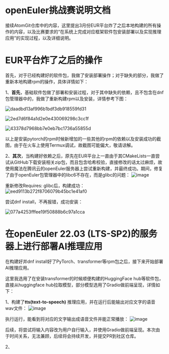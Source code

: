# openEuler挑战赛说明文档

接续AtomGit仓库中的内容，这里提出3月份EUR平台炸了之后本地构建的所有操作的内容，以及比赛要求的“在系统上完成对应框架软件包安装部署以及实现推理应用”的实现过程，以及详细说明。

# EUR平台炸了之后的操作
首先，对于已经构建好的软件包，我做了安装部署操作；对于缺失的部分，我做了重新本地构建rpm的操作，具体详情如下：

1、**首先**，基础软件包做了部署和安装过程，对于其中缺失的依赖，且不包含在dnf包管理器中的，我做了重新构建rpm以及安装，详情参考下图：

![daadbd13af996b1bdf3db918559fd31](https://github.com/xiaodouzi666/openEuler-/assets/77219630/aace21b1-410b-4dbf-aff1-e728a115a5a1)

![2ed7d6f84a1d2e0e430069298c3cc1f](https://github.com/xiaodouzi666/openEuler-/assets/77219630/67d9363b-4535-4474-a180-590ab722b73c)

![43378d7968bb7e0eb7bc1736a55855d](https://github.com/xiaodouzi666/openEuler-/assets/77219630/e448e037-5a3b-45b4-9d43-9795e4aa5033)

以上是安装pytorch的rpm时候新增加的一些其他的rpm的依赖以及安装成功的截图，由于在火车上使用Termux调试，故截图可能偏大，敬请谅解。

2、**其次**，当构建好依赖之后，原先在EUR平台上一直由于其CMakeLists一直尝试从GitHub下载安装相关zip包，而且包含哈希校验，直接修改的话太过麻烦，故使用魔法在腾讯云的openEuler服务器上尝试重新构建，并最终成功。期间，修复了由于openEuler包管理器中的libc6不存在，而是glibc的问题：
![image](https://github.com/xiaodouzi666/openEuler-/assets/77219630/3682460b-c154-4dab-8aff-95331eb9dba6)

重新修改Requires: glibc后，构建成功：
![eed9113b272f8706079b45bc1e41af0](https://github.com/xiaodouzi666/openEuler-/assets/77219630/85fe2211-611d-4276-8471-568b4db18a2b)


尝试dnf install，不再报错，成功安装：

![077a4253fffee19f50888b6c97a1cca](https://github.com/xiaodouzi666/openEuler-/assets/77219630/71899bf9-36d4-4f27-a0b9-b5fad0d96e29)



# 在openEuler 22.03 (LTS-SP2)的服务器上进行部署AI推理应用

在构建好并dnf install好了PyTorch、transformer等rpm包之后，接下来开始部署AI推理应用。

这里我选用了在安装transformer的时候顺便构建的HuggingFace hub等软件包，直接从huggingface hub拉取模型，部分模型选用了Gradio做前端呈现，详情如下：

1、构建了**tts(text-to-speech)** 推理应用，并在运行后能输出对应文字的语音wav文件：
![image](https://github.com/xiaodouzi666/openEuler-/assets/77219630/95462190-2eb0-43ba-a771-5c6dd11e253c)

执行运行，能看到将对应的文字输出成语音文件并能正常播放：
![image](https://github.com/xiaodouzi666/openEuler-/assets/77219630/8c0fa4f8-98bc-4334-a183-8552b98599cc)

后续，将尝试将输入内容改为用户自行输入，并使用Gradio做前端呈现。本次由于时间关系，无法兼顾，后续将会持续开发，并提交PR到社区仓库。

2、
